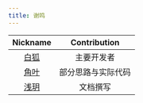 ```yaml
---
title: 谢鸣
---
```


| Nickname | Contribution |
| :--------: | :--------: |
| [白狐](https://github.com/arcticfox520) | 主要开发者 |
| [角叶](https://gitee.com/hornleaf) | 部分思路与实际代码 |
| [浅玥](https://github.com/tianxuan996) | 文档撰写 |

